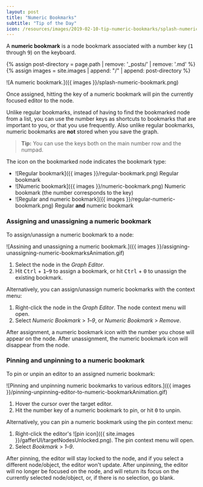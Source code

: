 ```yaml
---
layout: post
title: "Numeric Bookmarks"
subtitle: "Tip of the Day"
icon: /resources/images/2019-02-10-tip-numeric-bookmarks/splash-numeric-bookmark.png
---
```


A **numeric bookmark** is a node bookmark associated with a number key (<kbd>1</kbd> through <kbd>9</kbd>) on the keyboard.

<!-- Add an image path macro for implicit page-based file paths -->
{% assign post-directory = page.path | remove: '_posts/' | remove: '.md' %}
{% assign images = site.images | append: "/" | append: post-directory %}

![A numeric bookmark.]({{ images }}/splash-numeric-bookmark.png)

Once assigned, hitting the key of a numeric bookmark will pin the currently focused editor to the node.

Unlike regular bookmarks, instead of having to find the bookmarked node from a list, you can use the number keys as shortcuts to bookmarks that are important to you, or that you use frequently. Also unlike regular bookmarks, numeric bookmarks are **not** stored when you save the graph.

> **Tip:** You can use the keys both on the main number row and the numpad.

The icon on the bookmarked node indicates the bookmark type:

- ![Regular bookmark]({{ images }}/regular-bookmark.png) Regular bookmark
- ![Numeric bookmark]({{ images }}/numeric-bookmark.png) Numeric bookmark (the number corresponds to the key)
- ![Regular and numeric bookmark]({{ images }}/regular-numeric-bookmark.png) Regular **and** numeric bookmark

### Assigning and unassigning a numeric bookmark ###

To assign/unassign a numeric bookmark to a node:

![Assining and unassigning a numeric bookmark.]({{ images }}/assigning-unassigning-numeric-bookmarksAnimation.gif)

1. Select the node in the _Graph Editor_.
2. Hit <kbd>Ctrl</kbd> + <kbd>1</kbd>–<kbd>9</kbd> to assign a bookmark, or hit <kbd>Ctrl</kbd> + <kbd>0</kbd> to unassign the existing bookmark.

Alternatively, you can assign/unassign numeric bookmarks with the context menu:

1. Right-click the node in the _Graph Editor_. The node context menu will open.
2. Select _Numeric Bookmark_ > _1_–_9_, or _Numeric Bookmark_ > _Remove_.

After assignment, a numeric bookmark icon with the number you chose will appear on the node. After unassignment, the numeric bookmark icon will disappear from the node.

### Pinning and unpinning to a numeric bookmark ###

To pin or unpin an editor to an assigned numeric bookmark:

![Pinning and unpinning numeric bookmarks to various editors.]({{ images }}/pinning-unpinning-editor-to-numeric-bookmarkAnimation.gif)

1. Hover the cursor over the target editor.
2. Hit the number key of a numeric bookmark to pin, or hit <kbd>0</kbd> to unpin.

Alternatively, you can pin a numeric bookmark using the pin context menu:

1. Right-click the editor's ![pin icon]({{ site.images }}/gafferUI/targetNodesUnlocked.png). The pin context menu will open.
2. Select _Bookmark_ > _1_–_9_.

After pinning, the editor will stay locked to the node, and if you select a different node/object, the editor won't update. After unpinning, the editor will no longer be focused on the node, and will return its focus on the currently selected node/object, or, if there is no selection, go blank.
